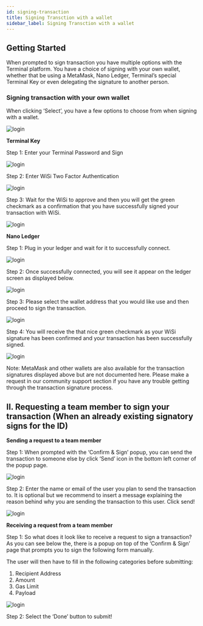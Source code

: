 ```yaml
---
id: signing-transaction
title: Signing Transction with a wallet
sidebar_label: Signing Transction with a wallet
---
```




## Getting Started

When prompted to sign transaction you have multiple options with the Terminal platform. You have a choice of signing with your own wallet, whether that be using a MetaMask, Nano Ledger, Terminal’s special Terminal Key or even delegating the signature to another person. 

### Signing transaction with your own wallet

When clicking ‘Select’, you have a few options to choose from when signing with a wallet.  


![login](assets/images/wallet/walletb1.png)

**Terminal Key**

Step 1: Enter your Terminal Password and Sign

![login](assets/images/wallet/walletb2.png)

Step 2: Enter WiSi Two Factor Authentication 

![login](assets/images/wallet/walletb3.png)

Step 3: Wait for the WiSi to approve and then you will get the green checkmark as a confirmation that you have successfully signed your transaction with WiSi. 

![login](assets/images/wallet/walletb4.png)

**Nano Ledger**

Step 1: Plug in your ledger and wait for it to successfully connect. 

![login](assets/images/wallet/walletb5.png)

Step 2: Once successfully connected, you will see it appear on the ledger screen as displayed below. 

![login](assets/images/wallet/walletb6.png)

Step 3: Please select the wallet address that you would like use and then proceed to sign the transaction. 

![login](assets/images/wallet/walletb7.png)

Step 4: You will receive the that nice green checkmark as your WiSi signature has been confirmed and your transaction has been successfully signed.

![login](assets/images/wallet/walletb8.png)

Note: MetaMask and other wallets are also available for the transaction signatures displayed above but are not documented here. Please make a request in our community support section if you have any trouble getting through the transaction signature process.  

## II. Requesting a team member to sign your transaction (When an already existing signatory signs for the ID)


**Sending a request to a team member**

Step 1: When prompted with the ‘Confirm & Sign’ popup, you can send the transaction to someone else by click ‘Send’ icon in the bottom left corner of the popup page. 


![login](assets/images/wallet/walletb9.png)

Step 2: Enter the name or email of the user you plan to send the transaction to. It is optional but we recommend to insert a message explaining the reason behind why you are sending the transaction to this user. Click send! 

![login](assets/images/wallet/walletb10.png)

**Receiving a request from a team member**

Step 1: So what does it look like to receive a request to sign a transaction? As you can see below the, there is a popup on top of the ‘Confirm & Sign’ page that prompts you to sign the following form manually. 

The user will then have to fill in the following categories before submitting:

1. Recipient Address
2. Amount 
3. Gas Limit
4. Payload 

![login](assets/images/wallet/walletb11.png)

Step 2: Select the ‘Done’ button to submit!  















